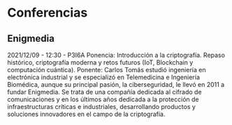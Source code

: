 # Conferencias

## Enigmedia

2021/12/09 - 12:30 - P3I6A
Ponencia: Introducción a la criptografía. Repaso histórico, criptografía moderna y retos futuros (IoT, Blockchain y computación cuántica).
Ponente: Carlos Tomás estudió ingeniería en electrónica industrial y se especializó en Telemedicina e Ingeniería Biomédica, aunque su principal pasión, la ciberseguridad, le llevó en 2011 a fundar Enigmedia. Se trata de una compañía dedicada al cifrado de comunicaciones y en los últimos años dedicada a la protección de infraestructuras críticas e industriales, desarrollando productos y soluciones innovadores en el campo de la criptografía.  

